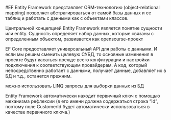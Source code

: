 #EF 
Entity Framework представляет ORM-технологию (object-relational mapping) позволяет абстрагироваться от самой базы данных и ее таблиц и работать с данными как с объектами классов.

Центральной концепцией Entity Framework является понятие сущности или entity. Сущность определяет набор данных, которые связаны с определенным объектом,
развивается как opensourse-проект

EF Core предоставляет универсальный API для работы с данными. И если мы решим сменить целевую СУБД, то основные изменения в проекте будут касаться прежде всего конфигурации и настройки подключения к соответствующим провайдерам. А код, который непосредственно работает с данными, получает данные, добавляет их в БД и т.д., останется прежним.

можно использовать LINQ запросы для выборки данных из БД

Entity Framework автоматически находит первичный ключ с помощью механизма рефлексии (в его имени должна содержаться строка “Id”, поэтому поле CustomerId будет автоматически использоваться в качестве первичного ключа.)